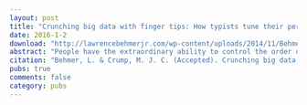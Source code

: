 ```yaml
---
layout: post
title: "Crunching big data with finger tips: How typists tune their performance towards the statistics of natural language"
date: 2016-1-2
download: "http://lawrencebehmerjr.com/wp-content/uploads/2014/11/BehmerCrump2014.pdf"
abstract: "People have the extraordinary ability to control the order of their actions. How people do the sequencing, and become skilled at sequencing with practice, is a long-standing problem (Lashley, 1951). Big data techniques can shed new light on these questions. We used the online crowd- sourcing service, Amazon Mechanical Turk, to measure typing performance from hundreds of typists who naturally varied in skill level. The large data set allowed us to test competing predictions about the acquisition of serial-ordering ability that we derived from computational models of learning and memory. These models suggest that the time to execute actions in sequences will correlate with the statistical structure of actions in the sequence, and that the pattern of correlation changes in particular ways with practice. We used a second big data technique, n-gram analysis of large corpuses of English text, to estimate the statistical structure of letter sequences that our typists performed. We show the timing of keystrokes correlates with sequential structure (letter, bigram, and trigram frequencies) in English texts, and examine how this sensitivity changes as a function of expertise. The findings hold new insights for theories of serial-ordering processes, and how serial-ordering abilities emerge with practice."
citation: "Behmer, L. & Crump, M. J. C. (Accepted). Crunching big data with finger tips: How typists tune their performance toward the statistics of natural language. Invited chapter for edited book. Ed. Michael Jones. Big Data in Cognitive Science, Taylor & Francis."
pubs: true
comments: false
category: pubs
---
```

